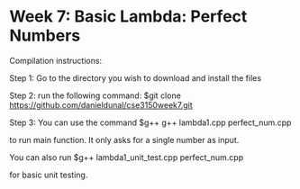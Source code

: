 # Week 7: Basic Lambda: Perfect Numbers

Compilation instructions:

Step 1: Go to the directory you wish to download and install the files

Step 2: run the following command: $git clone https://github.com/danieldunal/cse3150week7.git

Step 3: You can use the command $g++ g++ lambda1.cpp perfect_num.cpp

to run main function. It only asks for a single number as input.

You can also run $g++ lambda1_unit_test.cpp perfect_num.cpp

for basic unit testing.
